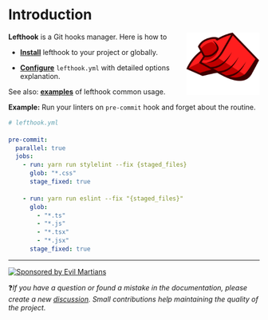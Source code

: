 # Introduction

<img align="right" width="147" height="125" title="Lefthook logo"
     src="./favicon.svg">

**Lefthook** is a Git hooks manager. Here is how to

- **[Install](./installation)** lefthook to your project or globally.

- **[Configure](./configuration)** `lefthook.yml` with detailed options explanation.

See also: [**examples**](./examples) of lefthook common usage.

**Example:** Run your linters on `pre-commit` hook and forget about the routine.

```yml
# lefthook.yml

pre-commit:
  parallel: true
  jobs:
    - run: yarn run stylelint --fix {staged_files}
      glob: "*.css"
      stage_fixed: true

    - run: yarn run eslint --fix "{staged_files}"
      glob:
        - "*.ts"
        - "*.js"
        - "*.tsx"
        - "*.jsx"
      stage_fixed: true
```

---

<a href="https://evilmartians.com/?utm_source=lefthook">
<img src="https://evilmartians.com/badges/sponsored-by-evil-martians.svg" alt="Sponsored by Evil Martians" width="100%" height="54"></a>


❓_If you have a question or found a mistake in the documentation, please create a new [discussion](https://github.com/evilmartians/lefthook/discussions/new/choose). Small contributions help maintaining the quality of the project._

